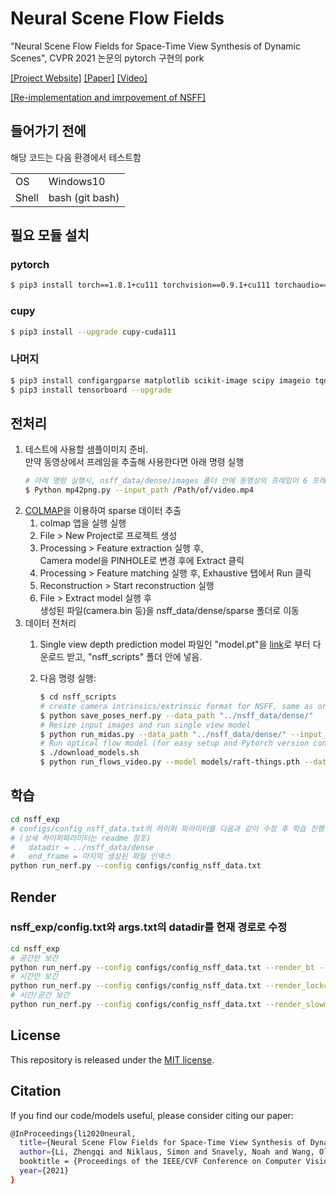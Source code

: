 # Neural Scene Flow Fields
"Neural Scene Flow Fields for Space-Time View Synthesis of Dynamic Scenes", CVPR 2021 논문의 pytorch 구현의 pork

[[Project Website]](https://www.cs.cornell.edu/~zl548/NSFF/) [[Paper]](https://arxiv.org/abs/2011.13084) [[Video]](https://www.youtube.com/watch?v=qsMIH7gYRCc&feature=emb_title)

[[Re-implementation and imrpovement of NSFF]](https://github.com/kwea123/nsff_pl)

## 들어가기 전에
해당 코드는 다음 환경에서 테스트함

| | |
|-|-|
|OS|Windows10|
|Shell|bash (git bash)|

## 필요 모듈 설치
### pytorch
```bash
$ pip3 install torch==1.8.1+cu111 torchvision==0.9.1+cu111 torchaudio===0.8.1 -f https://download.pytorch.org/whl/torch_stable.html
```
### cupy
```bash
$ pip3 install --upgrade cupy-cuda111
```
### 나머지
```bash
$ pip3 install configargparse matplotlib scikit-image scipy imageio tqdm --upgrade
$ pip3 install tensorboard --upgrade
```

## 전처리
1. 테스트에 사용할 샘플이미지 준비.   
   만약 동영상에서 프레임을 추출해 사용한다면 아래 명령 실행
    ```bash
    # 아래 명령 실행시, nsff_data/dense/images 폴더 안에 동영상의 프레임이 6 프레임 간격으로 최대 30개의 파일이 추출됨.
    $ Python mp42png.py --input_path /Path/of/video.mp4
    ```
2. [COLMAP](https://demuc.de/colmap/)을 이용하여 sparse 데이터 추출
    1. colmap 앱을 실행 실행
    2. File > New Project로 프로젝트 생성
    3. Processing > Feature extraction 실행 후,   
       Camera model을 PINHOLE로 변경 후에
       Extract 클릭
    4. Processing > Feature matching 실행 후,
       Exhaustive 탭에서 Run 클릭
    5. Reconstruction > Start reconstruction 실행
    6. File > Extract model 실행 후   
       생성된 파일(camera.bin 등)을 nsff_data/dense/sparse 폴더로 이동
3. 데이터 전처리   
   1. Single view depth prediction model 파일인 "model.pt"을 [link](https://drive.google.com/drive/folders/1G-NFZKEA8KSWojUKecpJPVoq5XCjBLOV?usp=sharing)로 부터 다운로드 받고, "nsff_scripts" 폴더 안에 넣음.

   2. 다음 명령 실행:
      ```bash
      $ cd nsff_scripts
      # create camera intrinsics/extrinsic format for NSFF, same as original NeRF where it uses imgs2poses.py script from the LLFF code: https://github.com/Fyusion/LLFF/blob/master/imgs2poses.py
      $ python save_poses_nerf.py --data_path "../nsff_data/dense/"
      # Resize input images and run single view model
      $ python run_midas.py --data_path "../nsff_data/dense/" --input_w 1920 --input_h 1080 --resize_height 288
      # Run optical flow model (for easy setup and Pytorch version consistency, we use RAFT as backbond optical flow model, but should be easy to change to other models such as PWC-Net or FlowNet2.0)
      $ ./download_models.sh
      $ python run_flows_video.py --model models/raft-things.pth --data_path ../nsff_data/dense/ --epi_threshold 1.0 --input_flow_w 768 --input_semantic_w 1024 --input_semantic_h 576
      ```

## 학습
```bash
cd nsff_exp
# configs/config_nsff_data.txt의 하이퍼 파라미터를 다음과 같이 수정 후 학습 진행
# (상세 하이퍼파라미터는 readme 참조)
#   datadir = ../nsff_data/dense
#   end_frame = 마지막 생성된 파일 인덱스
python run_nerf.py --config configs/config_nsff_data.txt
```

## Render
### nsff_exp/config.txt와 args.txt의 datadir를 현재 경로로 수정
```bash
cd nsff_exp
# 공간만 보간
python run_nerf.py --config configs/config_nsff_data.txt --render_bt --target_idx 10
# 시간만 보간
python run_nerf.py --config configs/config_nsff_data.txt --render_lockcam_slowmo --target_idx 10
# 시간/공간 보간
python run_nerf.py --config configs/config_nsff_data.txt --render_slowmo_bt --target_idx 10
```

## License
This repository is released under the [MIT license](hhttps://opensource.org/licenses/MIT).

## Citation
If you find our code/models useful, please consider citing our paper:
```bash
@InProceedings{li2020neural,
  title={Neural Scene Flow Fields for Space-Time View Synthesis of Dynamic Scenes},
  author={Li, Zhengqi and Niklaus, Simon and Snavely, Noah and Wang, Oliver},
  booktitle = {Proceedings of the IEEE/CVF Conference on Computer Vision and Pattern Recognition (CVPR)},
  year={2021}
}
